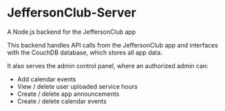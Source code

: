 # JeffersonClub-Server
A Node.js backend for the JeffersonClub app

This backend handles API calls from the JeffersonClub app and interfaces with the CouchDB database, which stores all app data. 

It also serves the admin control panel, where an authorized admin can:
* Add calendar events
* View / delete user uploaded service hours
* Create / delete app announcements
* Create / delete calendar events
